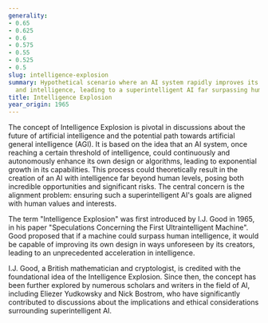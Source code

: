 ```yaml
---
generality:
- 0.65
- 0.625
- 0.6
- 0.575
- 0.55
- 0.525
- 0.5
slug: intelligence-explosion
summary: Hypothetical scenario where an AI system rapidly improves its own capabilities
  and intelligence, leading to a superintelligent AI far surpassing human intelligence.
title: Intelligence Explosion
year_origin: 1965
---
```


The concept of Intelligence Explosion is pivotal in discussions about the future of artificial intelligence and the potential path towards artificial general intelligence (AGI). It is based on the idea that an AI system, once reaching a certain threshold of intelligence, could continuously and autonomously enhance its own design or algorithms, leading to exponential growth in its capabilities. This process could theoretically result in the creation of an AI with intelligence far beyond human levels, posing both incredible opportunities and significant risks. The central concern is the alignment problem: ensuring such a superintelligent AI's goals are aligned with human values and interests.

The term "Intelligence Explosion" was first introduced by I.J. Good in 1965, in his paper "Speculations Concerning the First Ultraintelligent Machine". Good proposed that if a machine could surpass human intelligence, it would be capable of improving its own design in ways unforeseen by its creators, leading to an unprecedented acceleration in intelligence.

I.J. Good, a British mathematician and cryptologist, is credited with the foundational idea of the Intelligence Explosion. Since then, the concept has been further explored by numerous scholars and writers in the field of AI, including Eliezer Yudkowsky and Nick Bostrom, who have significantly contributed to discussions about the implications and ethical considerations surrounding superintelligent AI.